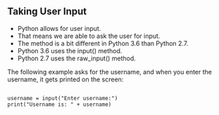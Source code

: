 <h2>Taking User Input</h2>

<ul>
<li>Python allows for user input.</li>
<li>That means we are able to ask the user for input.</li>
<li>The method is a bit different in Python 3.6 than Python 2.7.</li>
<li>Python 3.6 uses the input() method.</li>
<li>Python 2.7 uses the raw_input() method.</li>
</ul>

<p>The following example asks for the username, and when you enter the username, it gets printed on the screen:</p>

<pre><code> 
username = input("Enter username:") 
print("Username is: " + username)
</code></pre>
